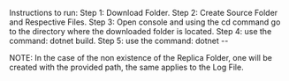 Instructions to run:
Step 1: Download Folder.
Step 2: Create Source Folder and Respective Files.
Step 3: Open console and using the cd command go to the directory where the downloaded folder is located.
Step 4: use the command: dotnet build.
Step 5: use the command: dotnet -- <Source Folder Path> <Replica Folder Path> <Sync Interval in Seconds> <Log File Path>

NOTE: In the case of the non existence of the Replica Folder, one will be created with the provided path, the same applies to the Log File.
